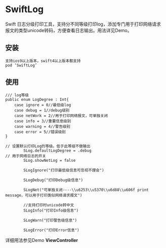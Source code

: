 # SwiftLog
Swift 日志分级打印工具，支持分不同等级打印log，添加专门用于打印网络请求报文的类型unicode转码，方便查看日志输出。用法详见Demo。
## 安装
```
支持ios9以上版本，swift4以上版本都支持
pod ‘SwiftLog’
```
## 使用 

```
/// log等级
public enum LogDegree : Int{
    case ignore = 0//最低级log
    case debug = 1//debug级别
    case netWork = 2//用于打印网络报文，可单独关闭
    case info = 3//重要信息级别
    case warning = 4//警告级别
    case error = 5//错误级别
}
```

```
// 设置默认打印Log的等级。低于此等级不做输出
        SLog.defaultLogDegree = .debug
// 用于网络日志的开关
        SLog.showNetLog = false
```

```
        SLogIgnore("打印最低级信息可忽视不理会")
        
        SLogDebug("打印Debug级信息")
        
        SLogNet("可单独关闭----\\u6253\\u5370\\u6d88\\u606f print message，可以用于打印类似网络请求报文")
        
        //支持打印时unicode转中文
        SLogInfo("打印Info级信息")
        
        SLogWarn("打印警告级信息")
        
        SLogError("打印Error信息")
```


详细用法参见Demo **ViewController**
